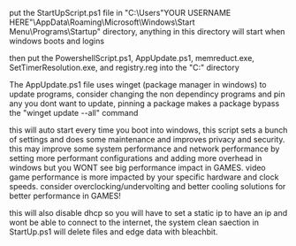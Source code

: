 put the StartUpScript.ps1 file in "C:\Users\"YOUR USERNAME HERE"\AppData\Roaming\Microsoft\Windows\Start Menu\Programs\Startup" directory, anything in this directory will start when windows boots and logins

then put the PowershellScript.ps1, AppUpdate.ps1, memreduct.exe, SetTimerResolution.exe, and registry.reg into the "C:\" directory

The AppUpdate.ps1 file uses winget (package manager in windows) to update programs, consider changing the non dependincy programs and pin any you dont want to update, pinning a package makes a package bypass the "winget update --all" command

this will auto start every time you boot into windows, this script sets a bunch of settings and does some maintenance and improves privacy and security.
this may improve some system performance and network performance by setting more performant configurations and adding more overhead in windows but you WONT see big performance impact in GAMES. 
video game performance is more impacted by your specific hardware and clock speeds. consider overclocking/undervolting and better cooling solutions for better performance in GAMES!

this will also disable dhcp so you will have to set a static ip to have an ip and wont be able to connect to the internet, the system clean saection in StartUp.ps1 will delete files and edge data with bleachbit.
